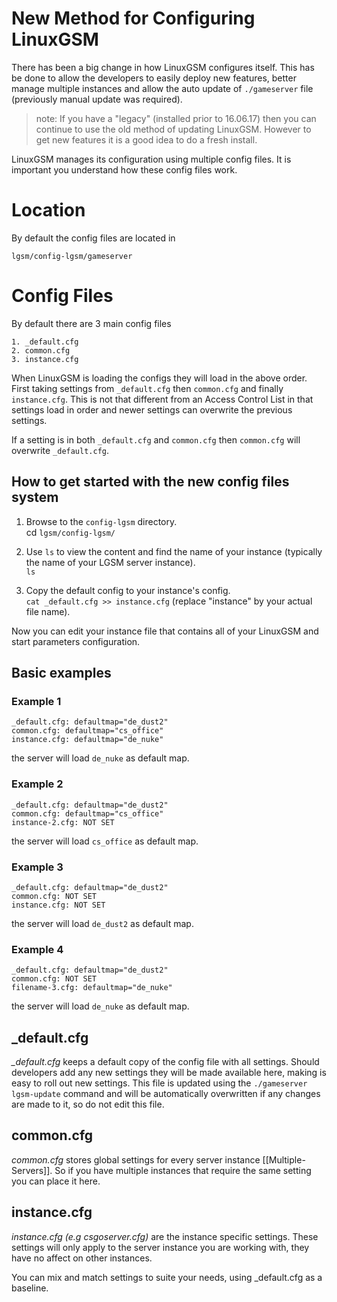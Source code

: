 # New Method for Configuring LinuxGSM

There has been a big change in how LinuxGSM configures itself. This has be done to allow the developers to easily deploy new features, better manage multiple instances and allow the auto update of `./gameserver` file (previously manual update was required).

> note: If you have a "legacy" (installed prior to 16.06.17) then you can continue to use the old method of updating LinuxGSM. However to get new features it is a good idea to do a fresh install.

LinuxGSM manages its configuration using multiple config files. It is important you understand how these config files work.

# Location
By default the config files are located in

    lgsm/config-lgsm/gameserver

# Config Files
By default there are 3 main config files

    1. _default.cfg
    2. common.cfg
    3. instance.cfg

When LinuxGSM is loading the configs they will load in the above order. First taking settings from `_default.cfg` then `common.cfg` and finally `instance.cfg`. This is not that different from an Access Control List in that settings load in order and newer settings can overwrite the previous settings. 

If a setting is in both `_default.cfg` and `common.cfg` then `common.cfg` will overwrite `_default.cfg`.

## How to get started with the new config files system

1) Browse to the `config-lgsm` directory.  
cd `lgsm/config-lgsm/`  

2) Use `ls` to view the content and find the name of your instance (typically the name of your LGSM server instance).  
`ls`

3) Copy the default config to your instance's config.  
`cat _default.cfg >> instance.cfg` (replace "instance" by your actual file name).  

Now you can edit your instance file that contains all of your LinuxGSM and start parameters configuration.

## Basic examples
### Example 1
    _default.cfg: defaultmap="de_dust2"
    common.cfg: defaultmap="cs_office"
    instance.cfg: defaultmap="de_nuke"

the server will load `de_nuke` as default map.

### Example 2
    _default.cfg: defaultmap="de_dust2"
    common.cfg: defaultmap="cs_office"
    instance-2.cfg: NOT SET

the server will load `cs_office` as default map.

### Example 3
    _default.cfg: defaultmap="de_dust2"
    common.cfg: NOT SET
    instance.cfg: NOT SET

the server will load `de_dust2` as default map.

### Example 4
    _default.cfg: defaultmap="de_dust2"
    common.cfg: NOT SET
    filename-3.cfg: defaultmap="de_nuke"

the server will load `de_nuke` as default map.

## _default.cfg
*_default.cfg* keeps a default copy of the config file with all settings. Should developers add any new settings they will be made available here, making is easy to roll out new settings. This file is updated using the `./gameserver lgsm-update` command and will be automatically overwritten if any changes are made to it, so do not edit this file.

## common.cfg
*common.cfg* stores global settings for every server instance [[Multiple-Servers]]. So if you have multiple instances that require the same setting you can place it here.

## instance.cfg
*instance.cfg (e.g csgoserver.cfg)* are the instance specific settings. These settings will only apply to the server instance you are working with, they have no affect on other instances.

You can mix and match settings to suite your needs, using _default.cfg as a baseline.
